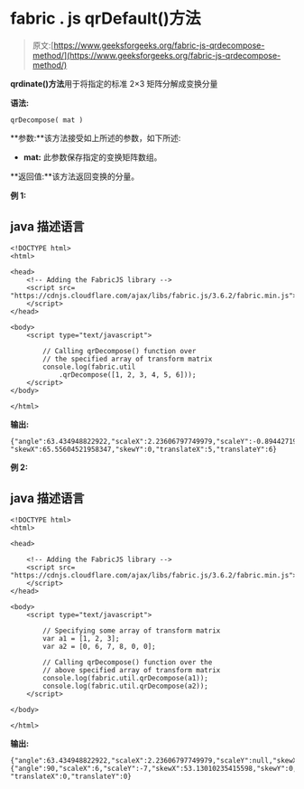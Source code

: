 # fabric . js qrDefault()方法

> 原文:[https://www.geeksforgeeks.org/fabric-js-qrdecompose-method/](https://www.geeksforgeeks.org/fabric-js-qrdecompose-method/)

**qrdinate()方法**用于将指定的标准 2×3 矩阵分解成变换分量

**语法:**

```
qrDecompose( mat )
```

**参数:**该方法接受如上所述的参数，如下所述:

*   **mat:** 此参数保存指定的变换矩阵数组。

**返回值:**该方法返回变换的分量。

**例 1:**

## java 描述语言

```
<!DOCTYPE html>
<html>

<head>
    <!-- Adding the FabricJS library -->
    <script src=
"https://cdnjs.cloudflare.com/ajax/libs/fabric.js/3.6.2/fabric.min.js">
    </script>
</head>

<body>
    <script type="text/javascript">

        // Calling qrDecompose() function over
        // the specified array of transform matrix
        console.log(fabric.util
            .qrDecompose([1, 2, 3, 4, 5, 6]));
    </script>
</body>

</html>
```

**输出:**

```
{"angle":63.434948822922,"scaleX":2.23606797749979,"scaleY":-0.8944271909999159,
"skewX":65.55604521958347,"skewY":0,"translateX":5,"translateY":6}
```

**例 2:**

## java 描述语言

```
<!DOCTYPE html>
<html>

<head>

    <!-- Adding the FabricJS library -->
    <script src=
"https://cdnjs.cloudflare.com/ajax/libs/fabric.js/3.6.2/fabric.min.js">
    </script>
</head>

<body>
    <script type="text/javascript">

        // Specifying some array of transform matrix
        var a1 = [1, 2, 3];
        var a2 = [0, 6, 7, 8, 0, 0];

        // Calling qrDecompose() function over the
        // above specified array of transform matrix
        console.log(fabric.util.qrDecompose(a1));
        console.log(fabric.util.qrDecompose(a2));
    </script>

</body>

</html>
```

**输出:**

```
{"angle":63.434948822922,"scaleX":2.23606797749979,"scaleY":null,"skewX":null,"skewY":0}
{"angle":90,"scaleX":6,"scaleY":-7,"skewX":53.13010235415598,"skewY":0,
"translateX":0,"translateY":0}
```